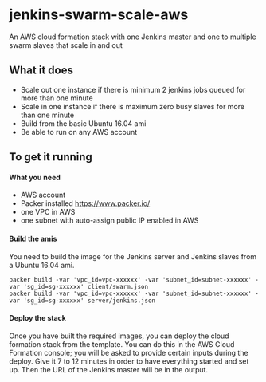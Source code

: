 # jenkins-swarm-scale-aws

An AWS cloud formation stack with one Jenkins master and one to multiple swarm slaves that scale in and out
 
## What it does

- Scale out one instance if there is minimum 2 jenkins jobs queued for more than one minute
- Scale in one instance if there is maximum zero busy slaves for more than one minute
- Build from the basic Ubuntu 16.04 ami
- Be able to run on any AWS account

## To get it running

#### What you need 
- AWS account
- Packer installed https://www.packer.io/
- one VPC in AWS 
- one subnet with auto-assign public IP enabled in AWS

#### Build the amis
You need to build the image for the Jenkins server and Jenkins slaves from a Ubuntu 16.04 ami.
```
packer build -var 'vpc_id=vpc-xxxxxx' -var 'subnet_id=subnet-xxxxxx' -var 'sg_id=sg-xxxxxx' client/swarm.json
packer build -var 'vpc_id=vpc-xxxxxx' -var 'subnet_id=subnet-xxxxxx' -var 'sg_id=sg-xxxxxx' server/jenkins.json
```

#### Deploy the stack
Once you have built the required images, you can deploy the cloud formation stack from the template.
You can do this in the AWS Cloud Formation console; you will be asked to provide certain inputs during the deploy. Give it 7 to 12 minutes in order to have everything started and set up. Then the URL of the Jenkins master will be in the output.


